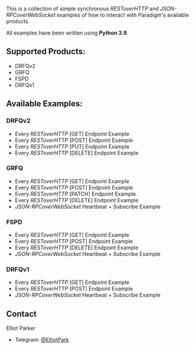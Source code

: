 This is a collection of simple synchronous *RESToverHTTP* and *JSON-RPCoverWebSocket* examples of how to interact with Paradigm's available products.

All examples have been written using **Python 3.9**.

## Supported Products:

* DRFQv2
* GRFQ
* FSPD
* DRFQv1

## Available Examples:

### DRFQv2
* Every *RESToverHTTP* [GET] Endpoint Example
* Every *RESToverHTTP* [POST] Endpoint Example
* Every *RESToverHTTP* [PUT] Endpoint Example
* Every *RESToverHTTP* [DELETE] Endpoint Example

### GRFQ
* Every *RESToverHTTP* [GET] Endpoint Example
* Every *RESToverHTTP* [POST] Endpoint Example
* Every *RESToverHTTP* [PATCH] Endpoint Example
* Every *RESToverHTTP* [DELETE] Endpoint Example
* *JSON-RPCoverWebSocket* Heartbeat + Subscribe Example

### FSPD
* Every *RESToverHTTP* [GET] Endpoint Example
* Every *RESToverHTTP* [POST] Endpoint Example
* Every *RESToverHTTP* [DELETE] Endpoint Example
* *JSON-RPCoverWebSocket* Heartbeat + Subscribe Example

### DRFQv1
* Every *RESToverHTTP* [GET] Endpoint Example
* Every *RESToverHTTP* [POST] Endpoint Example
* *JSON-RPCoverWebSocket* Heartbeat + Subscribe Example

<!-- CONTACT -->
## Contact

Elliot Parker 
* Telegram: [@ElliotPark](https://t.me/ElliotPark)

<!-- MARKDOWN LINKS & IMAGES -->
<!-- https://www.markdownguide.org/basic-syntax/#reference-style-links -->
[linkedin-shield]: https://img.shields.io/badge/-LinkedIn-black.svg?style=for-the-badge&logo=linkedin&colorB=555
[linkedin-url]: https://www.linkedin.com/in/elliot-parker-3454a4167/
